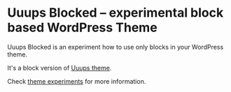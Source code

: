 # Uuups Blocked &ndash; experimental block based WordPress Theme

Uuups Blocked is an experiment how to use only blocks in your WordPress theme.

It's a block version of [Uuups theme](https://github.com/samikeijonen/uuups/).

Check [theme experiments](https://github.com/WordPress/theme-experiments) for more information.
